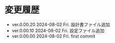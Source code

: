 # 変更履歴

  - ver.0.00.20 2024-08-02 Fri. 設計書ファイル追加 
  - ver.0.00.10 2024-08-02 Fri. 設定ファイル追加 
  - ver.0.00.00 2024-08-02 Fri. first commit
